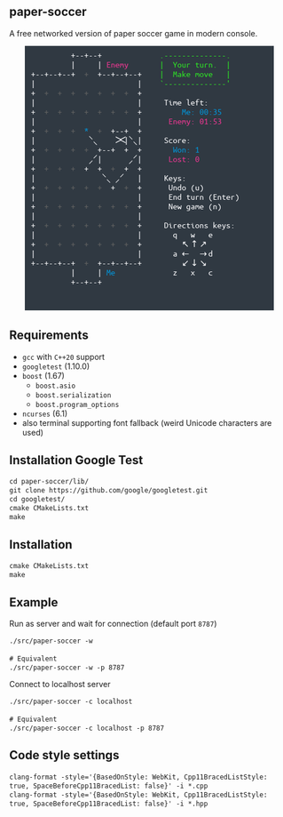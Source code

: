 ## paper-soccer
A free networked version of paper soccer game in modern console.

<p align="center">
<img src="./gallery/screenshot.png" alt="paper-soccer"/>
</p>

## Requirements
- `gcc` with `C++20` support
- `googletest` (1.10.0)
- `boost` (1.67)
    - `boost.asio`
    - `boost.serialization`
    - `boost.program_options`
- `ncurses` (6.1)
- also terminal supporting font fallback (weird Unicode characters are used)

## Installation Google Test
```
cd paper-soccer/lib/
git clone https://github.com/google/googletest.git
cd googletest/
cmake CMakeLists.txt
make
```

## Installation
```
cmake CMakeLists.txt
make
```

## Example
Run as server and wait for connection (default port `8787`)
```
./src/paper-soccer -w

# Equivalent
./src/paper-soccer -w -p 8787
```

Connect to localhost server
```
./src/paper-soccer -c localhost

# Equivalent
./src/paper-soccer -c localhost -p 8787
```

## Code style settings
```
clang-format -style='{BasedOnStyle: WebKit, Cpp11BracedListStyle: true, SpaceBeforeCpp11BracedList: false}' -i *.cpp
clang-format -style='{BasedOnStyle: WebKit, Cpp11BracedListStyle: true, SpaceBeforeCpp11BracedList: false}' -i *.hpp
```